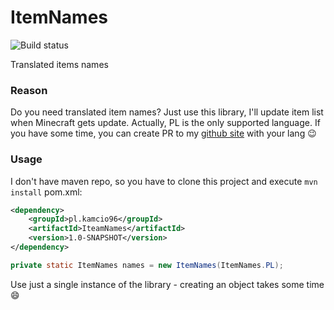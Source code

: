# ItemNames 
![Build status](https://travis-ci.org/kamcio96/ItemNames.svg?branch=master)

Translated items names

### Reason

Do you need translated item names? Just use this library, I'll update item list when Minecraft gets update.
Actually, PL is the only supported language. If you have some time, you can create PR to my [github site](https://github.com/kamcio96/kamcio96.github.io) with your lang :wink:

### Usage

I don't have maven repo, so you have to clone this project and execute ```mvn install```
pom.xml:
```xml
<dependency>
    <groupId>pl.kamcio96</groupId>
    <artifactId>IteamNames</artifactId>
    <version>1.0-SNAPSHOT</version>
</dependency>
```
```java
private static ItemNames names = new ItemNames(ItemNames.PL);
```

Use just a single instance of the library - creating an object takes some time :smile:
